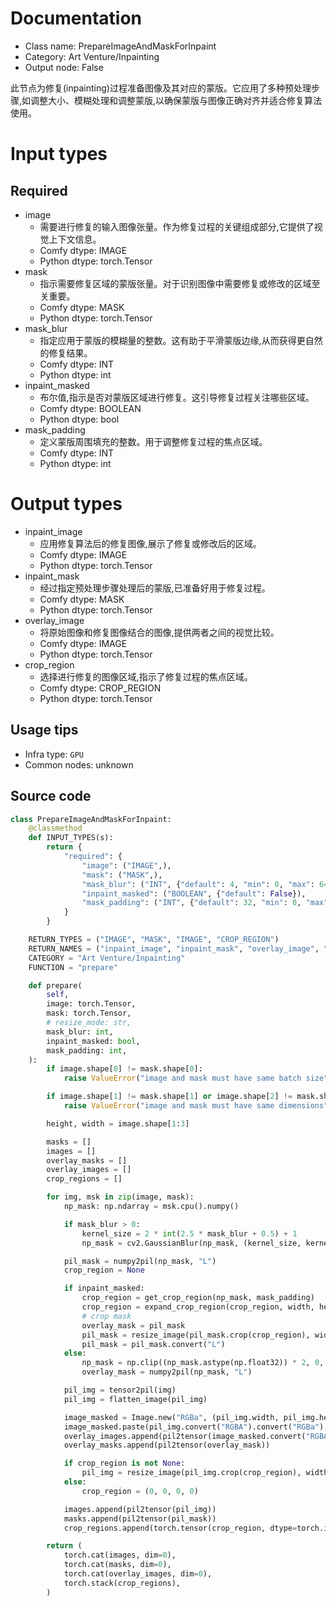 
# Documentation
- Class name: PrepareImageAndMaskForInpaint
- Category: Art Venture/Inpainting
- Output node: False

此节点为修复(inpainting)过程准备图像及其对应的蒙版。它应用了多种预处理步骤,如调整大小、模糊处理和调整蒙版,以确保蒙版与图像正确对齐并适合修复算法使用。

# Input types
## Required
- image
    - 需要进行修复的输入图像张量。作为修复过程的关键组成部分,它提供了视觉上下文信息。
    - Comfy dtype: IMAGE
    - Python dtype: torch.Tensor
- mask
    - 指示需要修复区域的蒙版张量。对于识别图像中需要修复或修改的区域至关重要。
    - Comfy dtype: MASK
    - Python dtype: torch.Tensor
- mask_blur
    - 指定应用于蒙版的模糊量的整数。这有助于平滑蒙版边缘,从而获得更自然的修复结果。
    - Comfy dtype: INT
    - Python dtype: int
- inpaint_masked
    - 布尔值,指示是否对蒙版区域进行修复。这引导修复过程关注哪些区域。
    - Comfy dtype: BOOLEAN
    - Python dtype: bool
- mask_padding
    - 定义蒙版周围填充的整数。用于调整修复过程的焦点区域。
    - Comfy dtype: INT
    - Python dtype: int

# Output types
- inpaint_image
    - 应用修复算法后的修复图像,展示了修复或修改后的区域。
    - Comfy dtype: IMAGE
    - Python dtype: torch.Tensor
- inpaint_mask
    - 经过指定预处理步骤处理后的蒙版,已准备好用于修复过程。
    - Comfy dtype: MASK
    - Python dtype: torch.Tensor
- overlay_image
    - 将原始图像和修复图像结合的图像,提供两者之间的视觉比较。
    - Comfy dtype: IMAGE
    - Python dtype: torch.Tensor
- crop_region
    - 选择进行修复的图像区域,指示了修复过程的焦点区域。
    - Comfy dtype: CROP_REGION
    - Python dtype: torch.Tensor


## Usage tips
- Infra type: `GPU`
- Common nodes: unknown


## Source code
```python
class PrepareImageAndMaskForInpaint:
    @classmethod
    def INPUT_TYPES(s):
        return {
            "required": {
                "image": ("IMAGE",),
                "mask": ("MASK",),
                "mask_blur": ("INT", {"default": 4, "min": 0, "max": 64}),
                "inpaint_masked": ("BOOLEAN", {"default": False}),
                "mask_padding": ("INT", {"default": 32, "min": 0, "max": 256}),
            }
        }

    RETURN_TYPES = ("IMAGE", "MASK", "IMAGE", "CROP_REGION")
    RETURN_NAMES = ("inpaint_image", "inpaint_mask", "overlay_image", "crop_region")
    CATEGORY = "Art Venture/Inpainting"
    FUNCTION = "prepare"

    def prepare(
        self,
        image: torch.Tensor,
        mask: torch.Tensor,
        # resize_mode: str,
        mask_blur: int,
        inpaint_masked: bool,
        mask_padding: int,
    ):
        if image.shape[0] != mask.shape[0]:
            raise ValueError("image and mask must have same batch size")

        if image.shape[1] != mask.shape[1] or image.shape[2] != mask.shape[2]:
            raise ValueError("image and mask must have same dimensions")

        height, width = image.shape[1:3]

        masks = []
        images = []
        overlay_masks = []
        overlay_images = []
        crop_regions = []

        for img, msk in zip(image, mask):
            np_mask: np.ndarray = msk.cpu().numpy()

            if mask_blur > 0:
                kernel_size = 2 * int(2.5 * mask_blur + 0.5) + 1
                np_mask = cv2.GaussianBlur(np_mask, (kernel_size, kernel_size), mask_blur)

            pil_mask = numpy2pil(np_mask, "L")
            crop_region = None

            if inpaint_masked:
                crop_region = get_crop_region(np_mask, mask_padding)
                crop_region = expand_crop_region(crop_region, width, height, width, height)
                # crop mask
                overlay_mask = pil_mask
                pil_mask = resize_image(pil_mask.crop(crop_region), width, height, ResizeMode.RESIZE_TO_FIT)
                pil_mask = pil_mask.convert("L")
            else:
                np_mask = np.clip((np_mask.astype(np.float32)) * 2, 0, 255).astype(np.uint8)
                overlay_mask = numpy2pil(np_mask, "L")

            pil_img = tensor2pil(img)
            pil_img = flatten_image(pil_img)

            image_masked = Image.new("RGBa", (pil_img.width, pil_img.height))
            image_masked.paste(pil_img.convert("RGBA").convert("RGBa"), mask=ImageOps.invert(overlay_mask))
            overlay_images.append(pil2tensor(image_masked.convert("RGBA")))
            overlay_masks.append(pil2tensor(overlay_mask))

            if crop_region is not None:
                pil_img = resize_image(pil_img.crop(crop_region), width, height, ResizeMode.RESIZE_TO_FIT)
            else:
                crop_region = (0, 0, 0, 0)

            images.append(pil2tensor(pil_img))
            masks.append(pil2tensor(pil_mask))
            crop_regions.append(torch.tensor(crop_region, dtype=torch.int64))

        return (
            torch.cat(images, dim=0),
            torch.cat(masks, dim=0),
            torch.cat(overlay_images, dim=0),
            torch.stack(crop_regions),
        )

```
